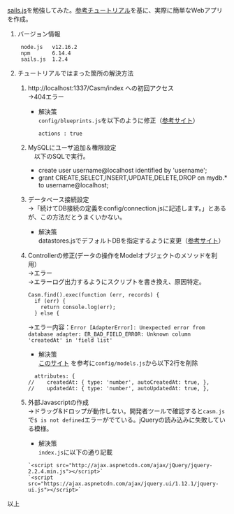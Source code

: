 [sails.js](https://sailsjs.com/)を勉強してみた。[参考チュートリアル](https://www.casleyconsulting.co.jp/blog/engineer/225/)を基に、実際に簡単なWebアプリを作成。  
 
1. バージョン情報  
   ```  
    node.js   v12.16.2  
    npm       6.14.4  
    sails.js  1.2.4 
   ```
1. チュートリアルではまった箇所の解決方法  

   1. http://localhost:1337/Casm/index への初回アクセス  
   →404エラー  
      * 解決策  
       `config/blueprints.js`を以下のように修正（[参考サイト](https://github.com/bradtraversy/articlebase/issues/1)）  
        ```  
        actions : true  
        ```  
   1. MySQLにユーザ追加＆権限設定  
   　以下のSQLで実行。
      * create user username@localhost identified by 'username';  
      * grant CREATE,SELECT,INSERT,UPDATE,DELETE,DROP on mydb.* to username@localhost;  
   1. データベース接続設定  
   →「続けてDB接続の定義をconfig/connection.jsに記述します。」とあるが、この方法だとうまくいかない。  
      * 解決策  
      datastores.jsでデフォルトDBを指定するように変更（[参考サイト](https://sailsjs.com/documentation/reference/configuration/sails-config-datastores)）  

   1. Controllerの修正(データの操作をModelオブジェクトのメソッドを利用）  
   →エラー  
     →エラーログ出力するようにスクリプトを書き換え、原因特定。  
       ```  
       Casm.find().exec(function (err, records) {  
         if (err) {  
           return console.log(err);  
         } else {  
       ```  
      →エラー内容：`Error [AdapterError]: Unexpected error from database adapter: ER_BAD_FIELD_ERROR: Unknown column 'createdAt' in 'field list'`  
       * 解決策  
       [このサイト](https://sailsjs.com/documentation/upgrading/to-v-1-0) を参考に`config/models.js`から以下2行を削除  
       ```  
         attributes: {  
       //    createdAt: { type: 'number', autoCreatedAt: true, },  
       //    updatedAt: { type: 'number', autoUpdatedAt: true, },  
       ```  
   1.  外部Javascriptの作成  
   →ドラッグ&ドロップが動作しない。開発者ツールで確認すると`casm.js`で`$ is not defined`エラーがでている。jQueryの読み込みに失敗している模様。  
       * 解決策  
       `index.js`に以下の通り記載  
       ```  
       `<script src="http://ajax.aspnetcdn.com/ajax/jQuery/jquery-2.2.4.min.js"></script>`  
       `<script src="https://ajax.aspnetcdn.com/ajax/jquery.ui/1.12.1/jquery-ui.js"></script>`  
       ```
以上      




